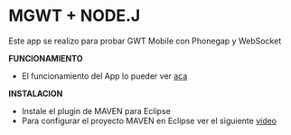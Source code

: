 MGWT + NODE.J
==
Este app se realizo para probar GWT Mobile con Phonegap y WebSocket

**FUNCIONAMIENTO**

* El funcionamiento del App lo pueder ver [aca](http://youtu.be/BdNQWkDlvmA) 

**INSTALACION**

* Instale el plugin de MAVEN para Eclipse
* Para configurar el proyecto MAVEN en Eclipse ver el siguiente [video](http://www.youtube.com/watch?v=Nb4n6TnonLU)

